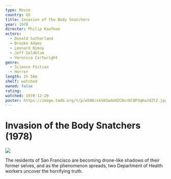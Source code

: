 ```yaml
---
type: Movie
country: US
title: Invasion of the Body Snatchers
year: 1978
director: Philip Kaufman
actors:
  - Donald Sutherland
  - Brooke Adams
  - Leonard Nimoy
  - Jeff Goldblum
  - Veronica Cartwright
genre:
  - Science Fiction
  - Horror
length: 1h 56m
shelf: watched
owned: false
rating:
watched: 1978-12-20
poster: https://image.tmdb.org/t/p/w500/skS02wdeH2C0nrbCQP3qKwJdZtZ.jpg
---
```


# Invasion of the Body Snatchers (1978)

![](https://image.tmdb.org/t/p/w500/skS02wdeH2C0nrbCQP3qKwJdZtZ.jpg)

The residents of San Francisco are becoming drone-like shadows of their former selves, and as the phenomenon spreads, two Department of Health workers uncover the horrifying truth.